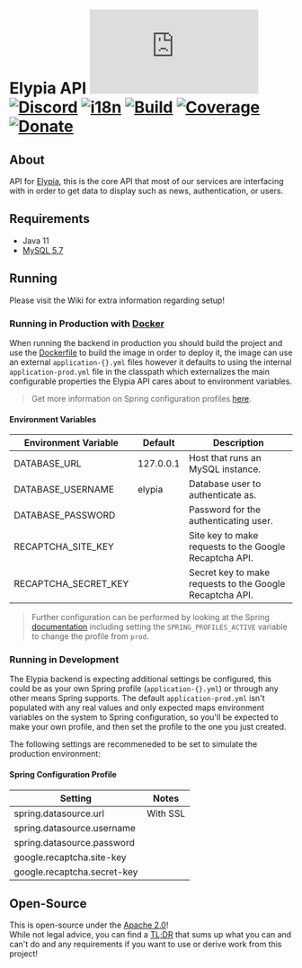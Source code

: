 # Elypia API [![Matrix]][matrix-community] [![Discord]][discord-guild] [![i18n]][i18n-badge] [![Build]][gitlab] [![Coverage]][gitlab] [![Donate]][elypia-donate]
## About
API for [Elypia], this is the core API that most of our services are interfacing with in order
to get data to display such as news, authentication, or users. 

## Requirements
* Java 11
* [MySQL 5.7]

## Running
Please visit the Wiki for extra information regarding setup!

### Running in Production with [Docker]
When running the backend in production you should build the project and use the [Dockerfile]
to build the image in order to deploy it, the image can use an external `application-{}.yml` files
however it defaults to using the internal `application-prod.yml` file in the classpath which
externalizes the main configurable properties the Elypia API cares about to environment variables.  
> Get more information on Spring configuration profiles [here].

#### Environment Variables
| Environment Variable             | Default   | Description                                                           |
|----------------------------------|-----------|-----------------------------------------------------------------------|
| DATABASE_URL                     | 127.0.0.1 | Host that runs an MySQL instance.                                     |
| DATABASE_USERNAME                | elypia    | Database user to authenticate as.                                     |
| DATABASE_PASSWORD                |           | Password for the authenticating user.                                 |
| RECAPTCHA_SITE_KEY               |           | Site key to make requests to the Google Recaptcha API.                |
| RECAPTCHA_SECRET_KEY             |           | Secret key to make requests to the Google Recaptcha API.              |
> Further configuration can be performed by looking at the Spring [documentation]
> including setting the `SPRING_PROFILES_ACTIVE` variable to change the profile from `prod`.

### Running in Development
The Elypia backend is expecting additional settings be configured, this could be
as your own Spring profile (`application-{}.yml`) or through any other means Spring supports.
The default `application-prod.yml` isn't populated with any real values and only expected maps
environment variables on the system to Spring configuration, so you'll be expected to make your own 
profile, and then set the profile to the one you just created.  

The following settings are recommeneded to be set to simulate the production environment:

#### Spring Configuration Profile
| Setting                     | Notes    |
|-----------------------------|----------|
| spring.datasource.url       | With SSL |
| spring.datasource.username  |          |
| spring.datasource.password  |          |
| google.recaptcha.site-key   |          |
| google.recaptcha.secret-key |          |

## Open-Source
This is open-source under the [Apache 2.0]!  
While not legal advice, you can find a [TL;DR] that sums up what
you can and can't do and any requirements if you want to use or derive work from this project!  

[matrix-community]: https://matrix.to/#/+elypia:matrix.org "Matrix Invite"
[discord-guild]: https://discord.gg/hprGMaM "Discord Invite"
[i18n-badge]: https://i18n.elypia.org/engage/elypia-api/?utm "Weblate Translations"
[gitlab]: https://gitlab.com/Elypia/elypia-api/commits/master "Repository on GitLab"
[elypia-donate]: https://elypia.org/donate "Donate to Elypia"
[Elypia]: https://elypia.org/ "Elypia Homepage"
[MySQL 5.7]: https://www.mysql.com "MySQL Database Server"
[documentation]: https://docs.spring.io/spring-boot/docs/current/reference/html/boot-features-external-config.html "Spring Externalized Configuration"
[here]: https://docs.spring.io/spring-boot/docs/current/reference/html/boot-features-profiles.html "Spring Configuration Profiles"
[Docker]: https://www.docker.com "Docker"
[Dockerfile]: https://docs.docker.com/engine/reference/builder/ "Dockerfile Reference"
[Apache 2.0]: https://www.apache.org/licenses/LICENSE-2.0 "Apache 2.0 License"
[TL;DR]: https://tldrlegal.com/license/apache-license-2.0-(apache-2.0) "TL;DR of Apache 2.0"

[Matrix]: https://img.shields.io/matrix/elypia:matrix.org?logo=matrix "Matrix Shield"
[Discord]: https://discord.com/api/guilds/184657525990359041/widget.png "Discord Shield"
[i18n]: https://i18n.elypia.org/widgets/elypia-api/-/svg-badge.svg "Weblate Translation Badge"
[Build]: https://gitlab.com/Elypia/elypia-api/badges/master/pipeline.svg "GitLab Build Shield"
[Coverage]: https://gitlab.com/Elypia/elypia-api/badges/master/coverage.svg "GitLab Coverage Shield"
[Donate]: https://img.shields.io/badge/elypia-donate-blueviolet "Donate Shield"
